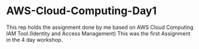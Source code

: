 # AWS-Cloud-Computing-Day1
This rep holds the assignment done by me based on AWS Cloud Computing IAM Tool.(Identity and Access Management)
This was the first Assignment in the 4 day workshop.
